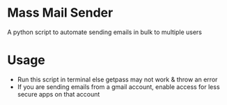 # Mass Mail Sender
A python script to automate sending emails in bulk to multiple users

# Usage
- Run this script in terminal else getpass may not work & throw an error
- If you are sending emails from a gmail account, enable access for less secure apps on that account
